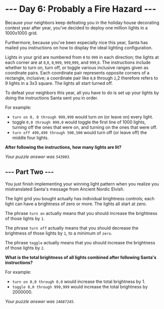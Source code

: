 # --- Day 6: Probably a Fire Hazard ---

Because your neighbors keep defeating you in the holiday house decorating contest year after year, you've decided to deploy one million lights in a 1000x1000 grid.

Furthermore, because you've been especially nice this year, Santa has mailed you instructions on how to display the ideal lighting configuration.

Lights in your grid are numbered from `0` to `999` in each direction; the lights at each corner are at `0`,`0`, `0`,`999`, `999`,`999`, and `999`,`0`. The instructions include whether to turn on, turn off, or toggle various inclusive ranges given as coordinate pairs. Each coordinate pair represents opposite corners of a rectangle, inclusive; a coordinate pair like `0`,`0` through `2`,2 therefore refers to 9 lights in a 3x3 square. The lights all start turned off.

To defeat your neighbors this year, all you have to do is set up your lights by doing the instructions Santa sent you in order.

For example:

- `turn on 0, 0 through 999,999` would turn on (or leave on) every light.
- toggle `0,0 through 999,0` would toggle the first line of 1000 lights, turning off the ones that were on, and turning on the ones that were off.
- `turn off 499,499 through 500,500` would turn off (or leave off) the middle four lights.

**After following the instructions, how many lights are lit?**

_Your puzzle answer was `543903`._

## --- Part Two ---

You just finish implementing your winning light pattern when you realize you mistranslated Santa's message from Ancient Nordic Elvish.

The light grid you bought actually has individual brightness controls; each light can have a brightness of zero or more. The lights all start at zero.

The phrase `turn on` actually means that you should increase the brightness of those lights by `1`.

The phrase `turn off` actually means that you should decrease the brightness of those lights by `1`, to a minimum of `zero`.

The phrase `toggle` actually means that you should increase the brightness of those lights by `2`.

**What is the total brightness of all lights combined after following Santa's instructions?**

For example:

- `turn on 0,0 through 0,0` would increase the total brightness by 1.
- `toggle 0,0 through 999,999` would increase the total brightness by 2000000.

_Your puzzle answer was `14687245`._
